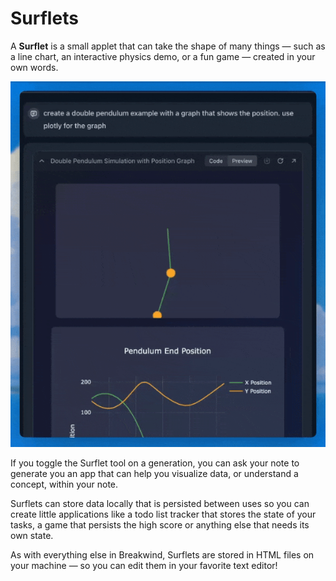 # Surflets

A **Surflet** is a small applet that can take the shape of many things — such as a line chart, an interactive physics demo, or a fun game — created in your own words.

![surflets](./assets/surflet.gif)

If you toggle the Surflet tool on a generation, you can ask your note to generate you an app that can help you visualize data, or understand a concept, within your note.

Surflets can store data locally that is persisted between uses so you can create little applications like a todo list tracker that stores the state of your tasks, a game that persists the high score or anything else that needs its own state.

As with everything else in Breakwind, Surflets are stored in HTML files on your machine — so you can edit them in your favorite text editor!
